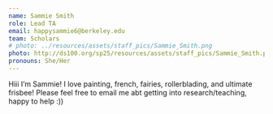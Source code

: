 ```yaml
---
name: Sammie Smith
role: Lead TA
email: happysammie6@berkeley.edu
team: Scholars 
# photo: ../resources/assets/staff_pics/Sammie_Smith.png
photo: http://ds100.org/sp25/resources/assets/staff_pics/Sammie_Smith.png
pronouns: She/Her
---
```

Hiii I’m Sammie! I love painting, french, fairies, rollerblading, and ultimate frisbee! Please feel free to email me abt getting into research/teaching, happy to help :))